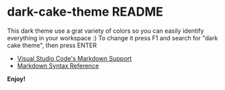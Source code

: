 # dark-cake-theme README

This dark theme use a grat variety of colors so you can easily identify everything in your workspace :)
To change it press F1 and search for "dark cake theme", then press ENTER

* [Visual Studio Code's Markdown Support](http://code.visualstudio.com/docs/languages/markdown)
* [Markdown Syntax Reference](https://help.github.com/articles/markdown-basics/)

**Enjoy!**
